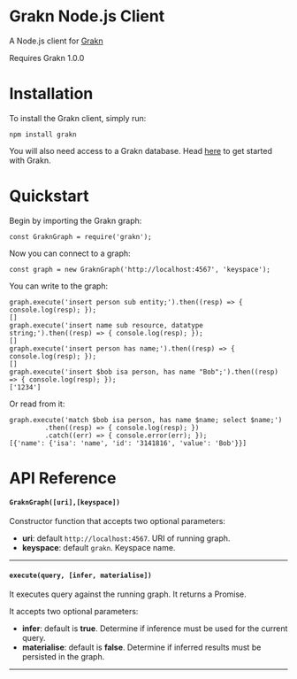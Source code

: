 # Grakn Node.js Client

A Node.js client for [Grakn](https://grakn.ai)

Requires Grakn 1.0.0

# Installation

To install the Grakn client, simply run:

```
npm install grakn
```

You will also need access to a Grakn database. Head [here](https://grakn.ai/pages/documentation/get-started/setup-guide.html) to get started with Grakn.

# Quickstart

Begin by importing the Grakn graph:

```
const GraknGraph = require('grakn');
```

Now you can connect to a graph:

```
const graph = new GraknGraph('http://localhost:4567', 'keyspace');
```

You can write to the graph:

```
graph.execute('insert person sub entity;').then((resp) => { console.log(resp); });
[]
graph.execute('insert name sub resource, datatype string;').then((resp) => { console.log(resp); });
[]
graph.execute('insert person has name;').then((resp) => { console.log(resp); });
[]
graph.execute('insert $bob isa person, has name "Bob";').then((resp) => { console.log(resp); });
['1234']
```

Or read from it:

```
graph.execute('match $bob isa person, has name $name; select $name;')
         .then((resp) => { console.log(resp); })
         .catch((err) => { console.error(err); });
[{'name': {'isa': 'name', 'id': '3141816', 'value': 'Bob'}}]
```


# API Reference

#### `GraknGraph([uri],[keyspace])`

Constructor function that accepts two optional parameters:

- **uri**: default `http://localhost:4567`. URI of running graph.
- **keyspace**: default `grakn`. Keyspace name.

---

#### `execute(query, [infer, materialise])`

It executes query against the running graph. It returns a Promise.

It accepts two optional parameters:

- **infer**: default is **true**. Determine if inference must be used for the current query.
- **materialise**: default is **false**. Determine if inferred results must be persisted in the graph.
---
